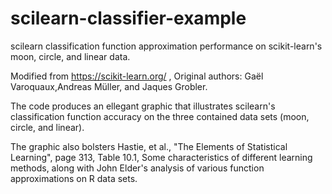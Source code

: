 # scilearn-classifier-example
scilearn classification function approximation performance on scikit-learn's moon, circle, and linear data.

Modified from https://scikit-learn.org/ , Original authors: Gaël Varoquaux,Andreas Müller, and Jaques Grobler.

The code produces an ellegant graphic that illustrates scilearn's classification function accuracy on the three contained data sets (moon, circle, and linear). 

The graphic also bolsters Hastie, et al., "The Elements of Statistical Learning", page 313, Table 10.1, Some characteristics of different learning methods, along with John Elder's analysis of various function approximations on R data sets.
